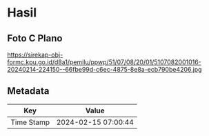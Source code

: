 # Hasil

## Foto C Plano

https://sirekap-obj-formc.kpu.go.id/d8a1/pemilu/ppwp/51/07/08/20/01/5107082001016-20240214-224150--66fbe99d-c6ec-4875-8e8a-ecb790be4206.jpg


## Metadata

| Key        | Value               |
| ---------- | ------------------- |
| Time Stamp | 2024-02-15 07:00:44 |



